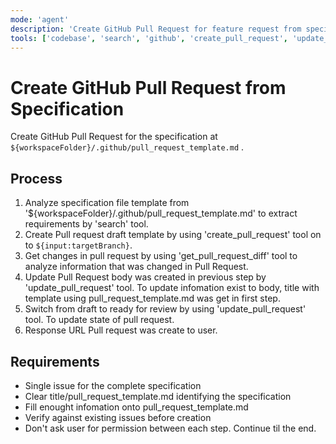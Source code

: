 ```yaml
---
mode: 'agent'
description: 'Create GitHub Pull Request for feature request from specification file using pull_request_template.md template.'
tools: ['codebase', 'search', 'github', 'create_pull_request', 'update_pull_request', 'get_pull_request_diff']
---
```

# Create GitHub Pull Request from Specification

Create GitHub Pull Request for the specification at `${workspaceFolder}/.github/pull_request_template.md` .

## Process

1. Analyze specification file template from '${workspaceFolder}/.github/pull_request_template.md' to extract requirements by 'search' tool.
2. Create Pull request draft template by using 'create_pull_request' tool on to `${input:targetBranch}`.
3. Get changes in pull request by using 'get_pull_request_diff' tool to analyze information that was changed in Pull Request.
4. Update Pull Request body was created in previous step by 'update_pull_request' tool. To update infomation exist to body, title with template using pull_request_template.md was get in first step.
5. Switch from draft to ready for review by using 'update_pull_request' tool. To update state of pull request.
6. Response URL Pull request was create to user.

## Requirements
- Single issue for the complete specification
- Clear title/pull_request_template.md identifying the specification
- Fill enought infomation onto pull_request_template.md
- Verify against existing issues before creation
- Don't ask user for permission between each step. Continue til the end.


